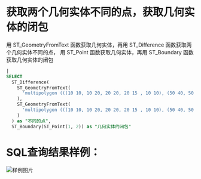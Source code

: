 # 获取两个几何实体不同的点，获取几何实体的闭包

用 ST_GeometryFromText 函数获取几何实体，再用 ST_Difference 函数获取两个几何实体不同的点，
用 ST_Point 函数获取几何实体，再用 ST_Boundary 函数获取几何实体的闭包

```SQL
|
SELECT
  ST_Difference(
    ST_GeometryFromText(
      'multipolygon (((10 10, 10 20, 20 20, 20 15 , 10 10), (50 40, 50 50, 60 50, 60 40, 50 40)))'
    ),
    ST_GeometryFromText(
      'multipolygon (((10 10, 10 20, 20 20, 20 15 , 10 10), (50 40, 50 50, 60 50, 60 40, 50 50)))'
    )
  ) as "不同的点",
  ST_Boundary(ST_Point(1, 2)) as "几何实体的闭包"
```

# SQL查询结果样例：

![样例图片](https://img.alicdn.com/tfs/TB1SplGdkcx_u4jSZFlXXXnUFXa-673-372.png)